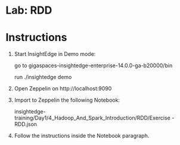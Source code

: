 # Lab: RDD

# Instructions

1. Start InsightEdge in Demo mode:

    go to gigaspaces-insightedge-enterprise-14.0.0-ga-b20000/bin
    
    run ./insightedge demo
    
2. Open Zeppelin on http://localhost:9090

3. Import to Zeppelin the following Notebook:

    insightedge-training/Day1/4_Hadoop_And_Spark_Introduction/RDD/Exercise - RDD.json
    
4. Follow the instructions inside the Notebook paragraph.